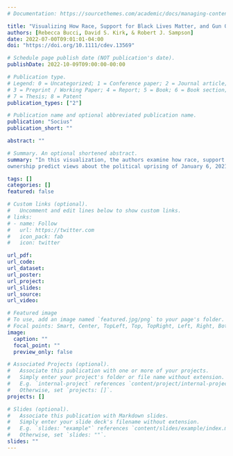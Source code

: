 ```yaml
---
# Documentation: https://sourcethemes.com/academic/docs/managing-content/

title: "Visualizing How Race, Support for Black Lives Matter, and Gun Ownership Shape Views of the U.S. Capitol Insurrection of January 6, 2021"
authors: [Rebecca Bucci, David S. Kirk, & Robert J. Sampson]
date: 2022-07-00T09:01:01-04:00
doi: "https://doi.org/10.1111/cdev.13569"

# Schedule page publish date (NOT publication's date).
publishDate: 2022-10-09T09:00:00-00:00

# Publication type.
# Legend: 0 = Uncategorized; 1 = Conference paper; 2 = Journal article;
# 3 = Preprint / Working Paper; 4 = Report; 5 = Book; 6 = Book section;
# 7 = Thesis; 8 = Patent
publication_types: ["2"]

# Publication name and optional abbreviated publication name.
publication: "Socius"
publication_short: ""

abstract: ""

# Summary. An optional shortened abstract.
summary: "In this visualization, the authors examine how race, support for Black Lives Matter (BLM), and gun
ownership predict views about the political uprising of January 6, 2021, at the U.S. Capitol."

tags: []
categories: []
featured: false

# Custom links (optional).
#   Uncomment and edit lines below to show custom links.
# links:
# - name: Follow
#   url: https://twitter.com
#   icon_pack: fab
#   icon: twitter

url_pdf:
url_code:
url_dataset:
url_poster:
url_project:
url_slides:
url_source:
url_video:

# Featured image
# To use, add an image named `featured.jpg/png` to your page's folder. 
# Focal points: Smart, Center, TopLeft, Top, TopRight, Left, Right, BottomLeft, Bottom, BottomRight.
image:
  caption: ""
  focal_point: ""
  preview_only: false

# Associated Projects (optional).
#   Associate this publication with one or more of your projects.
#   Simply enter your project's folder or file name without extension.
#   E.g. `internal-project` references `content/project/internal-project/index.md`.
#   Otherwise, set `projects: []`.
projects: []

# Slides (optional).
#   Associate this publication with Markdown slides.
#   Simply enter your slide deck's filename without extension.
#   E.g. `slides: "example"` references `content/slides/example/index.md`.
#   Otherwise, set `slides: ""`.
slides: ""
---
```

